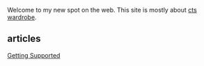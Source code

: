 Welcome to my new spot on the web. This site is mostly about [cts wardrobe](cts-wardrobe.md).

## articles

[Getting Supported](getting-supported.md)
